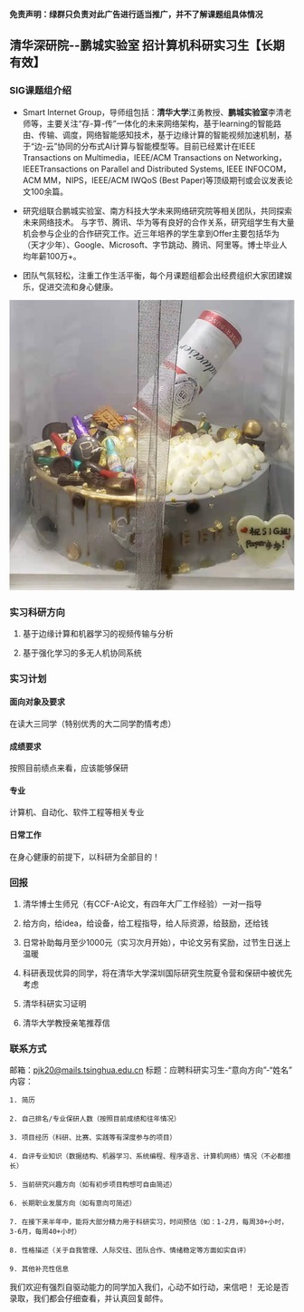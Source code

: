 **免责声明：绿群只负责对此广告进行适当推广，并不了解课题组具体情况**

## 清华深研院--鹏城实验室  招计算机科研实习生【长期有效】

### SIG课题组介绍

* Smart Internet Group，导师组包括：**清华大学**江勇教授、**鹏城实验室**李清老师等，主要关注“存-算-传”一体化的未来网络架构，基于learning的智能路由、传输、调度，网络智能感知技术，基于边缘计算的智能视频加速机制，基于“边-云”协同的分布式AI计算与智能模型等。目前已经累计在IEEE Transactions on Multimedia，IEEE/ACM Transactions on Networking，IEEETransactions on Parallel and Distributed Systems, IEEE INFOCOM，ACM MM，NIPS，IEEE/ACM IWQoS (Best Paper)等顶级期刊或会议发表论文100余篇。

* 研究组联合鹏城实验室、南方科技大学未来网络研究院等相关团队，共同探索未来网络技术。
  与字节、腾讯、华为等有良好的合作关系，研究组学生有大量机会参与企业的合作研究工作。近三年培养的学生拿到Offer主要包括华为（天才少年）、Google、Microsoft、字节跳动、腾讯、阿里等。博士毕业人均年薪100万+。

* 团队气氛轻松，注重工作生活平衡，每个月课题组都会出经费组织大家团建娱乐，促进交流和身心健康。

![](fig/sig.png)

### 

### 实习科研方向

1. 基于边缘计算和机器学习的视频传输与分析

2. 基于强化学习的多无人机协同系统



### 实习计划

#### 面向对象及要求

在读大三同学（特别优秀的大二同学酌情考虑）

#### 成绩要求

按照目前绩点来看，应该能够保研

#### 专业

计算机、自动化、软件工程等相关专业

#### 日常工作

在身心健康的前提下，以科研为全部目的！

### 回报

1. 清华博士生师兄（有CCF-A论文，有四年大厂工作经验）一对一指导

2. 给方向，给idea，给设备，给工程指导，给人际资源，给鼓励，还给钱

3. 日常补助每月至少1000元（实习次月开始），中论文另有奖励，过节生日送上温暖

4. 科研表现优异的同学，将在清华大学深圳国际研究生院夏令营和保研中被优先考虑

5. 清华科研实习证明

6. 清华大学教授亲笔推荐信

### 联系方式

   邮箱：pjk20@mails.tsinghua.edu.cn
   标题：应聘科研实习生-“意向方向”-“姓名”
   内容：

    1. 简历
    
    2. 自己排名/专业保研人数（按照目前成绩和往年情况）
    
    3. 项目经历（科研、比赛、实践等有深度参与的项目）
    
    4. 自评专业知识（数据结构、机器学习、系统编程、程序语言、计算机网络）情况（不必都擅长）
    
    5. 当前研究兴趣方向（如有初步项目构想可自由简述）
    
    6. 长期职业发展方向（如有意向可简述）
    
    7. 在接下来半年中，能将大部分精力用于科研实习，时间预估（如：1-2月，每周30+小时，3-6月，每周40+小时）
    
    8. 性格描述（关于自我管理、人际交往、团队合作、情绪稳定等方面如实自评）
    
    9. 其他补充性信息

我们欢迎有强烈自驱动能力的同学加入我们，心动不如行动，来信吧！
无论是否录取，我们都会仔细查看，并认真回复邮件。